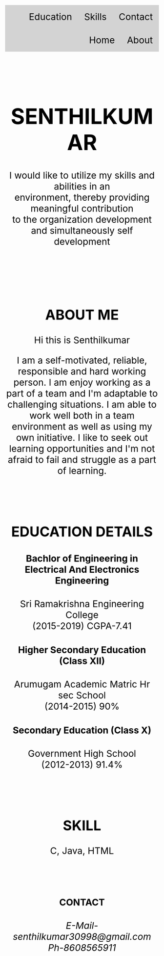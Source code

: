 <style>
ul {
  list-style-type: none;
  margin: 0;
  padding: 0;
  overflow: hidden;
  background-color: lightgray;
  position: -webkit-sticky; /* Safari */
  position: sticky;
  top: 0;
}

li {
  float: right;
}

li a {
  display: block;
  color: black;
  text-align: center;
font-size:30px;
  padding: 20px;
	
  text-decoration: none;
}

li a:hover {
  background-color:  gray;
}
.back
{

padding: 70px 0;
color:black;
}
.ab
{ 
padding: 30px 0;
color:black;

}
.edu
{
padding: 30px 0;
color:black;
}
.sk
{
padding: 30px 0;
color:black;
text-align:center; font-size:30px
}
.con
{
padding: 30px 0;
color:black;
text-align:center; font-size:30px
}
</style>
<body style="background-image:url('sen.png');" >

<ul >
  <li><a href="#contact">Contact</a></li>	
  <li><a href="#skill">Skills</a></li>
  <li><a href="#education">Education</a></li>
  <li><a href="#about">About</a></li>
  <li><a href="#home">Home</a></li>
</ul>
<div class="back" >
<h1 id="home" style="text-align:center; font-size:70px">SENTHILKUMAR</h1>
<p style="text-align:center; font-size:30px">I would like to utilize my skills and abilities in an <br>environment, thereby providing meaningful contribution<br> to the organization development and simultaneously self development</p>

</div>
<div class="ab" style="text-align:center; font-size:30px">
<h2 id="about" >
ABOUT ME
</h2>
<p>Hi this is Senthilkumar</p>
<p>	
	I am a self-motivated, reliable, responsible and hard working person. I am enjoy working as a part of a team and I'm adaptable to challenging situations. 
I am able to work well both in a team environment as well as using my own initiative. 
I like to seek out learning opportunities and I'm not afraid to fail and struggle as a part of learning.
</p>
</div>
<div class="edu" style="text-align:center; font-size:30px">
<h2 id="education">EDUCATION DETAILS</h2>
<h4>Bachlor of Engineering in Electrical And Electronics Engineering</h4>

<p>Sri Ramakrishna Engineering College<br>(2015-2019)        CGPA-7.41</p>
<h4>Higher Secondary Education (Class XII)</h4>
<p>Arumugam Academic Matric Hr sec School<br>(2014-2015) 90%</p> 

<h4>Secondary Education (Class X)</h4>
<p>Government High School<br>(2012-2013) 91.4%</p> 
</div>
<div class="sk">
<h2 id="skill">SKILL</h2>
<p>C, Java, HTML</p>

</div>
<div class="con">
<h4 id="contact">CONTACT</h4>
<address>E-Mail-senthilkumar30998@gmail.com</address>
<address>Ph-8608565911</address>

</div>
</body>
